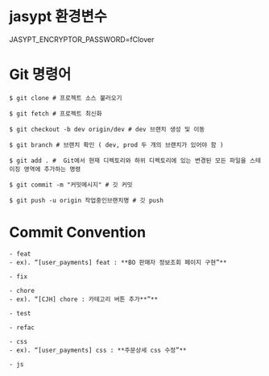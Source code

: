 # jasypt 환경변수
JASYPT_ENCRYPTOR_PASSWORD=fClover




# Git 명령어

```shell
$ git clone # 프로젝트 소스 불러오기

$ git fetch # 프로젝트 최신화 

$ git checkout -b dev origin/dev # dev 브랜치 생성 및 이동

$ git branch # 브랜치 확인 ( dev, prod 두 개의 브랜치가 있어야 함 )

$ git add . #  Git에서 현재 디렉토리와 하위 디렉토리에 있는 변경된 모든 파일을 스테이징 영역에 추가하는 명령

$ git commit -m "커밋메시지" # 깃 커밋

$ git push -u origin 작업중인브랜치명 # 깃 push

```

# Commit Convention


```shell
- feat
- ex). “[user_payments] feat : **BO 판매자 정보조회 페이지 구현”**

- fix

- chore
- ex). “[CJH] chore : 카테고리 버튼 추가**”**

- test

- refac

- css
- ex). “[user_payments] css : **주문상세 css 수정”**

- js

```
